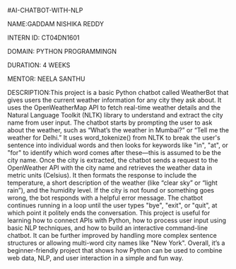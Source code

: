 #AI-CHATBOT-WITH-NLP

 NAME:GADDAM NISHIKA REDDY
 
 INTERN ID: CT04DN1601 
 
 DOMAIN: PYTHON PROGRAMMINGN 
 
 DURATION: 4 WEEKS 
 
 MENTOR: NEELA SANTHU 
 
 DESCRIPTION:This project is a basic Python chatbot called WeatherBot that gives users the current weather information for any city they ask about. It uses the OpenWeatherMap API to fetch real-time weather details and the Natural Language Toolkit (NLTK) library to understand and extract the city name from user input. The chatbot starts by prompting the user to ask about the weather, such as “What’s the weather in Mumbai?” or “Tell me the weather for Delhi.” It uses word_tokenize() from NLTK to break the user's sentence into individual words and then looks for keywords like "in", "at", or "for" to identify which word comes after these—this is assumed to be the city name. Once the city is extracted, the chatbot sends a request to the OpenWeather API with the city name and retrieves the weather data in metric units (Celsius). It then formats the response to include the temperature, a short description of the weather (like “clear sky” or “light rain”), and the humidity level. If the city is not found or something goes wrong, the bot responds with a helpful error message. The chatbot continues running in a loop until the user types "bye", "exit", or "quit", at which point it politely ends the conversation. This project is useful for learning how to connect APIs with Python, how to process user input using basic NLP techniques, and how to build an interactive command-line chatbot. It can be further improved by handling more complex sentence structures or allowing multi-word city names like "New York". Overall, it’s a beginner-friendly project that shows how Python can be used to combine web data, NLP, and user interaction in a simple and fun way.
